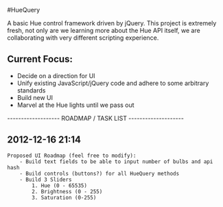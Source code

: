 #HueQuery

A basic Hue control framework driven by jQuery. This project is extremely fresh, not only are we learning more about the Hue API itself, we are collaborating with very different scripting experience.

## Current Focus:
* Decide on a direction for UI
* Unify existing JavaScript/jQuery code and adhere to some arbitrary standards
* Build new UI
* Marvel at the Hue lights until we pass out



------------------- ROADMAP / TASK LIST --------------------
## 2012-12-16 21:14
 	Proposed UI Roadmap (feel free to modify):
		- Build text fields to be able to input number of bulbs and api hash
		- Build controls (buttons?) for all HueQuery methods
 		- Build 3 Sliders
 			1. Hue (0 - 65535)
 			2. Brightness (0 - 255)
 			3. Saturation (0-255)
